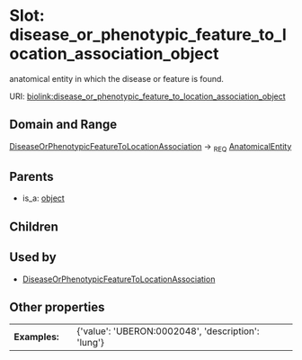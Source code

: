 
# Slot: disease_or_phenotypic_feature_to_location_association_object


anatomical entity in which the disease or feature is found.

URI: [biolink:disease_or_phenotypic_feature_to_location_association_object](https://w3id.org/biolink/vocab/disease_or_phenotypic_feature_to_location_association_object)


## Domain and Range

[DiseaseOrPhenotypicFeatureToLocationAssociation](DiseaseOrPhenotypicFeatureToLocationAssociation.md) ->  <sub>REQ</sub>
 [AnatomicalEntity](AnatomicalEntity.md)

## Parents

 *  is_a: [object](object.md)

## Children


## Used by

 * [DiseaseOrPhenotypicFeatureToLocationAssociation](DiseaseOrPhenotypicFeatureToLocationAssociation.md)

## Other properties

|  |  |  |
| --- | --- | --- |
| **Examples:** | | {'value': 'UBERON:0002048', 'description': 'lung'} |

